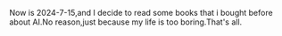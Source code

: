 Now is 2024-7-15,and I decide to read some books that i bought before about AI.No reason,just because my life is too boring.That's all.
